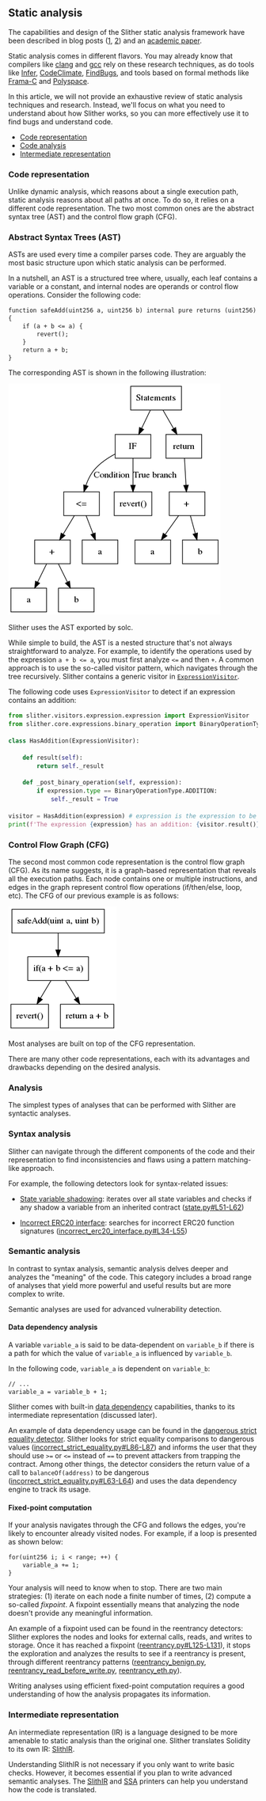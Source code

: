 ## Static analysis

The capabilities and design of the Slither static analysis framework have been described in blog posts ([1](https://blog.trailofbits.com/2018/10/19/slither-a-solidity-static-analysis-framework/), [2](https://blog.trailofbits.com/2019/05/27/slither-the-leading-static-analyzer-for-smart-contracts/)) and an [academic paper](https://github.com/trailofbits/publications/blob/master/papers/wetseb19.pdf).

Static analysis comes in different flavors. You may already know that compilers like [clang](https://clang-analyzer.llvm.org/) and [gcc](https://lwn.net/Articles/806099/) rely on these research techniques, as do tools like [Infer](https://fbinfer.com/), [CodeClimate](https://codeclimate.com/), [FindBugs](http://findbugs.sourceforge.net/), and tools based on formal methods like [Frama-C](https://frama-c.com/) and [Polyspace](https://www.mathworks.com/products/polyspace.html).

In this article, we will not provide an exhaustive review of static analysis techniques and research. Instead, we'll focus on what you need to understand about how Slither works, so you can more effectively use it to find bugs and understand code.

- [Code representation](#code-representation)
- [Code analysis](#analysis)
- [Intermediate representation](#intermediate-representation)

### Code representation

Unlike dynamic analysis, which reasons about a single execution path, static analysis reasons about all paths at once. To do so, it relies on a different code representation. The two most common ones are the abstract syntax tree (AST) and the control flow graph (CFG).

### Abstract Syntax Trees (AST)

ASTs are used every time a compiler parses code. They are arguably the most basic structure upon which static analysis can be performed.

In a nutshell, an AST is a structured tree where, usually, each leaf contains a variable or a constant, and internal nodes are operands or control flow operations. Consider the following code:

```solidity
function safeAdd(uint256 a, uint256 b) internal pure returns (uint256) {
    if (a + b <= a) {
        revert();
    }
    return a + b;
}
```

The corresponding AST is shown in the following illustration:

![AST](./images/ast.png)

Slither uses the AST exported by solc.

While simple to build, the AST is a nested structure that's not always straightforward to analyze. For example, to identify the operations used by the expression `a + b <= a`, you must first analyze `<=` and then `+`. A common approach is to use the so-called visitor pattern, which navigates through the tree recursively. Slither contains a generic visitor in [`ExpressionVisitor`](https://github.com/crytic/slither/blob/master/slither/visitors/expression/expression.py).

The following code uses `ExpressionVisitor` to detect if an expression contains an addition:

```python
from slither.visitors.expression.expression import ExpressionVisitor
from slither.core.expressions.binary_operation import BinaryOperationType

class HasAddition(ExpressionVisitor):

    def result(self):
        return self._result

    def _post_binary_operation(self, expression):
        if expression.type == BinaryOperationType.ADDITION:
            self._result = True

visitor = HasAddition(expression) # expression is the expression to be tested
print(f'The expression {expression} has an addition: {visitor.result()}')
```

### Control Flow Graph (CFG)

The second most common code representation is the control flow graph (CFG). As its name suggests, it is a graph-based representation that reveals all the execution paths. Each node contains one or multiple instructions, and edges in the graph represent control flow operations (if/then/else, loop, etc). The CFG of our previous example is as follows:

![CFG](./images/cfg.png)

Most analyses are built on top of the CFG representation.

There are many other code representations, each with its advantages and drawbacks depending on the desired analysis.

### Analysis

The simplest types of analyses that can be performed with Slither are syntactic analyses.

### Syntax analysis

Slither can navigate through the different components of the code and their representation to find inconsistencies and flaws using a pattern matching-like approach.

For example, the following detectors look for syntax-related issues:

- [State variable shadowing](../detectors/Detector-Documentation.md#state-variable-shadowing): iterates over all state variables and checks if any shadow a variable from an inherited contract ([state.py#L51-L62](https://github.com/crytic/slither/blob/0441338e055ab7151b30ca69258561a5a793f8ba/slither/detectors/shadowing/state.py#L51-L62))

- [Incorrect ERC20 interface](./detectors/Detector-Documentation.md#incorrect-erc20-interface): searches for incorrect ERC20 function signatures ([incorrect_erc20_interface.py#L34-L55](https://github.com/crytic/slither/blob/0441338e055ab7151b30ca69258561a5a793f8ba/slither/detectors/erc/incorrect_erc20_interface.py#L34-L55))

### Semantic analysis

In contrast to syntax analysis, semantic analysis delves deeper and analyzes the "meaning" of the code. This category includes a broad range of analyses that yield more powerful and useful results but are more complex to write.

Semantic analyses are used for advanced vulnerability detection.

#### Data dependency analysis

A variable `variable_a` is said to be data-dependent on `variable_b` if there is a path for which the value of `variable_a` is influenced by `variable_b`.

In the following code, `variable_a` is dependent on `variable_b`:

```solidity
// ...
variable_a = variable_b + 1;
```

Slither comes with built-in [data dependency](./Data-dependency.md) capabilities, thanks to its intermediate representation (discussed later).

An example of data dependency usage can be found in the [dangerous strict equality detector](./detectors/Detector-Documentation.md#dangerous-strict-equalities). Slither looks for strict equality comparisons to dangerous values ([incorrect_strict_equality.py#L86-L87](https://github.com/crytic/slither/blob/6d86220a53603476f9567c3358524ea4db07fb25/slither/detectors/statements/incorrect_strict_equality.py#L86-L87)) and informs the user that they should use `>=` or `<=` instead of `==` to prevent attackers from trapping the contract. Among other things, the detector considers the return value of a call to `balanceOf(address)` to be dangerous ([incorrect_strict_equality.py#L63-L64](https://github.com/crytic/slither/blob/6d86220a53603476f9567c3358524ea4db07fb25/slither/detectors/statements/incorrect_strict_equality.py#L63-L64)) and uses the data dependency engine to track its usage.

#### Fixed-point computation

If your analysis navigates through the CFG and follows the edges, you're likely to encounter already visited nodes. For example, if a loop is presented as shown below:

```solidity
for(uint256 i; i < range; ++) {
    variable_a += 1;
}
```

Your analysis will need to know when to stop. There are two main strategies: (1) iterate on each node a finite number of times, (2) compute a so-called _fixpoint_. A fixpoint essentially means that analyzing the node doesn't provide any meaningful information.

An example of a fixpoint used can be found in the reentrancy detectors: Slither explores the nodes and looks for external calls, reads, and writes to storage. Once it has reached a fixpoint ([reentrancy.py#L125-L131](https://github.com/crytic/slither/blob/master/slither/detectors/reentrancy/reentrancy.py#L125-L131)), it stops the exploration and analyzes the results to see if a reentrancy is present, through different reentrancy patterns ([reentrancy_benign.py](https://github.com/crytic/slither/blob/b275bcc824b1b932310cf03b6bfb1a1fef0ebae1/slither/detectors/reentrancy/reentrancy_benign.py), [reentrancy_read_before_write.py](https://github.com/crytic/slither/blob/b275bcc824b1b932310cf03b6bfb1a1fef0ebae1/slither/detectors/reentrancy/reentrancy_read_before_write.py), [reentrancy_eth.py](https://github.com/crytic/slither/blob/b275bcc824b1b932310cf03b6bfb1a1fef0ebae1/slither/detectors/reentrancy/reentrancy_eth.py)).

Writing analyses using efficient fixed-point computation requires a good understanding of how the analysis propagates its information.

### Intermediate representation

An intermediate representation (IR) is a language designed to be more amenable to static analysis than the original one. Slither translates Solidity to its own IR: [SlithIR](./SlithIR.md).

Understanding SlithIR is not necessary if you only want to write basic checks. However, it becomes essential if you plan to write advanced semantic analyses. The [SlithIR](../printers/Printer-documentation.md#slithir) and [SSA](../printers/Printer-documentation.md#slithir-ssa) printers can help you understand how the code is translated.
